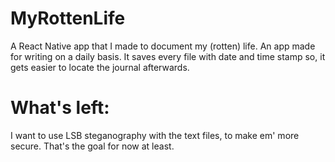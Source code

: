 # MyRottenLife

A React Native app that I made to document my (rotten) life. An app made for writing on a daily basis. It saves every file with date and time stamp so, it gets easier to locate the journal afterwards.

# What's left:
I want to use LSB steganography with the text files, to make em' more secure. That's the goal for now at least.